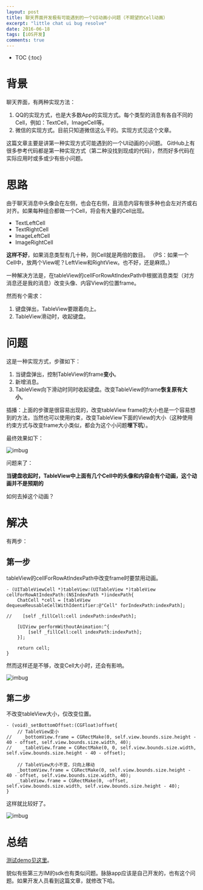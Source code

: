```yaml
---
layout: post
title: 聊天界面开发极有可能遇到的一个UI动画小问题（不期望的Cell动画）
excerpt: "little chat ui bug resolve"
date: 2016-06-18
tags: [iOS开发]
comments: true
---
```


* TOC
{:toc}

# 背景

聊天界面，有两种实现方法：

1. QQ的实现方式，也是大多数App的实现方式。每个类型的消息有各自不同的Cell，例如：TextCell，ImageCell等。
2. 微信的实现方式。目前只知道微信这么干的。实现方式见这个文章。

这篇文章主要是讲第一种实现方式可能遇到的一个UI动画的小问题。
GitHub上有很多参考代码都是第一种实现方式（第二种没找到现成的代码），然而好多代码在实际应用时或多或少有些小问题。

# 思路


由于聊天消息中头像会在左侧，也会在右侧，且消息内容有很多种也会左对齐或右对齐。如果每种组合都做一个Cell，将会有大量的Cell出现。

- TextLeftCell
- TextRightCell
- ImageLeftCell
- ImageRightCell

**这样不好**，如果消息类型有几十种，则Cell就是两倍的数目。
（PS：如果一个Cell中，放两个View呢？LeftView和RightView。也不好，还是麻烦。）

一种解决方法是，在tableView的cellForRowAtIndexPath中根据消息类型（对方消息还是我的消息）改变头像、内容View的位置frame。

然而有个需求：

1. 键盘弹出，TableView要跟着向上。
2. TableView滑动时，收起键盘。

# 问题

这是一种实现方式，步骤如下：

1. 当键盘弹出，控制TableView的frame**变小**。
2. 新增消息。
3. TableView向下滑动时同时收起键盘。改变TableView的frame**恢复原有大小**。

插播：上面的步骤是很容易出现的，改变tableView frame的大小也是一个容易想到的方法，当然也可以使用约束，改变TableView下面的View的大小（这种使用约束方式与改变frame大小类似，都会为这个小问题**埋下坑**）。

最终效果如下：

![imbug](https://everettjf.github.io/stuff/eimkit/imbug0.gif)

问题来了：

**当键盘收起时，TableView中上面有几个Cell中的头像和内容会有个动画，这个动画并不是预期的**

如何去掉这个动画？

# 解决

有两步：

## 第一步

tableView的cellForRowAtIndexPath中改变frame时要禁用动画。

```
- (UITableViewCell *)tableView:(UITableView *)tableView cellForRowAtIndexPath:(NSIndexPath *)indexPath{
    ChatCell *cell = [tableView dequeueReusableCellWithIdentifier:@"Cell" forIndexPath:indexPath];
    
//    [self _fillCell:cell indexPath:indexPath];
    
    [UIView performWithoutAnimation:^{
        [self _fillCell:cell indexPath:indexPath];
    }];
    
    return cell;
}

```
然而这样还是不够，改变Cell大小时，还会有影响。

![imbug](https://everettjf.github.io/stuff/eimkit/imbug.gif)



## 第二步

不改变tableView大小，仅改变位置。

```
- (void)_setBottomOffset:(CGFloat)offset{
    // TableView变小
//    _bottomView.frame = CGRectMake(0, self.view.bounds.size.height - 40 - offset, self.view.bounds.size.width, 40);
//    _tableView.frame = CGRectMake(0, 0, self.view.bounds.size.width, self.view.bounds.size.height - 40 - offset);
    
    // TableView大小不变，只向上移动
    _bottomView.frame = CGRectMake(0, self.view.bounds.size.height - 40 - offset, self.view.bounds.size.width, 40);
    _tableView.frame = CGRectMake(0, -offset, self.view.bounds.size.width, self.view.bounds.size.height - 40);
}

```

这样就比较好了。

![imbug](https://everettjf.github.io/stuff/eimkit/imbug1.gif)


# 总结

[测试demo见这里](https://github.com/everettjf/WeChatLikeMessageDemo/tree/master/Other/ChatCellFrameChangeDemo)。

貌似有些第三方IM的sdk也有类似问题。脉脉app应该是自己开发的，也有这个问题。如果开发人员看到这篇文章，就修改下哈。







